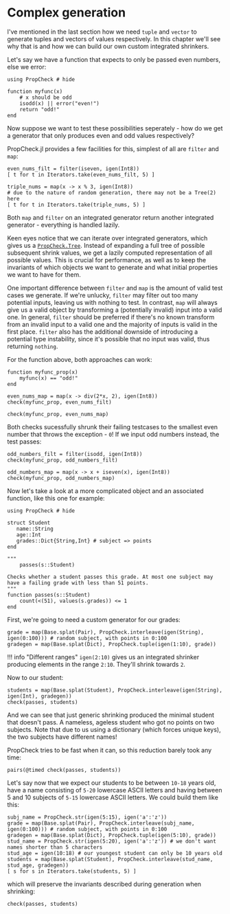 # Complex generation

I've mentioned in the last section how we need `tuple` and `vector` to generate tuples and vectors of values respectively. In this chapter
we'll see why that is and how we can build our own custom integrated shrinkers.

Let's say we have a function that expects to only be passed even numbers, else we error:

```@example even_numbers
using PropCheck # hide

function myfunc(x)
    # x should be odd
    isodd(x) || error("even!")
    return "odd!"
end
```

Now suppose we want to test these possibilities seperately - how do we get a generator that only produces even and odd values respectively?

PropCheck.jl provides a few facilities for this, simplest of all are `filter` and `map`:

```@example even_numbers
even_nums_filt = filter(iseven, igen(Int8))
[ t for t in Iterators.take(even_nums_filt, 5) ]
```
```@example even_numbers
triple_nums = map(x -> x % 3, igen(Int8))
# due to the nature of random generation, there may not be a Tree(2) here
[ t for t in Iterators.take(triple_nums, 5) ]
```

Both `map` and `filter` on an integrated generator return another integrated generator - everything is handled lazily.

Keen eyes notice that we can iterate over integrated generators, which gives us a [`PropCheck.Tree`](@ref). Instead of
expanding a full tree of possible subsequent shrink values, we get a lazily computed representation of all possible values.
This is crucial for performance, as well as to keep the invariants of which objects we want to generate and what initial
properties we want to have for them.

One important difference between `filter` and `map` is the amount of valid test cases we generate. If we're unlucky, `filter`
may filter out too many potential inputs, leaving us with nothing to test. In contrast, `map` will always give us a valid
object by transforming a (potentially invalid) input into a valid one. In general, `filter` should be preferred if there's no
known transform from an invalid input to a valid one and the majority of inputs is valid in the first place. `filter` also
has the additional downside of introducing a potential type instability, since it's possible that no input was valid, thus
returning `nothing`.

For the function above, both approaches can work:

```@example even_numbers
function myfunc_prop(x)
    myfunc(x) == "odd!"
end

even_nums_map = map(x -> div(2*x, 2), igen(Int8))
check(myfunc_prop, even_nums_filt)
```
```@example even_numbers
check(myfunc_prop, even_nums_map)
```

Both checks sucessfully shrunk their failing testcases to the smallest even number that throws the exception - `0`!
If we input odd numbers instead, the test passes:

```@example even_numbers
odd_numbers_filt = filter(isodd, igen(Int8))
check(myfunc_prop, odd_numbers_filt)
```
```@example even_numbers
odd_numbers_map = map(x -> x + iseven(x), igen(Int8))
check(myfunc_prop, odd_numbers_map)
```

Now let's take a look at a more complicated object and an associated function, like this one for example:

```@example student
using PropCheck # hide

struct Student
   name::String
   age::Int
   grades::Dict{String,Int} # subject => points
end

"""
    passes(s::Student)

Checks whether a student passes this grade. At most one subject may have a failing grade with less than 51 points.
"""
function passes(s::Student)
    count(<(51), values(s.grades)) <= 1
end
```

First, we're going to need a custom generator for our grades:

```@example student
grade = map(Base.splat(Pair), PropCheck.interleave(igen(String), igen(0:100))) # random subject, with points in 0:100
gradegen = map(Base.splat(Dict), PropCheck.tuple(igen(1:10), grade))
```

!!! info "Different ranges"
	`igen(2:10)` gives us an integrated shrinker producing elements in the range `2:10`. They'll shrink towards `2`.

Now to our student:

```@example student
students = map(Base.splat(Student), PropCheck.interleave(igen(String), igen(Int), gradegen))
check(passes, students)
```

And we can see that just generic shrinking produced the minimal student that doesn't pass. A nameless, ageless student
who got no points on two subjects. Note that due to us using a dictionary (which forces unique keys), the two subjects
have different names!

PropCheck tries to be fast when it can, so this reduction barely took any time:

```@example student
pairs(@timed check(passes, students))
```

Let's say now that we expect our students to be between `10-18` years old, have a name consisting of `5-20` lowercase ASCII
letters and having between 5 and 10 subjects of `5-15` lowercase ASCII letters. We could build them like this:

```@example student
subj_name = PropCheck.str(igen(5:15), igen('a':'z'))
grade = map(Base.splat(Pair), PropCheck.interleave(subj_name, igen(0:100))) # random subject, with points in 0:100
gradegen = map(Base.splat(Dict), PropCheck.tuple(igen(5:10), grade))
stud_name = PropCheck.str(igen(5:20), igen('a':'z')) # we don't want names shorter than 5 characters
stud_age = igen(10:18) # our youngest student can only be 10 years old
students = map(Base.splat(Student), PropCheck.interleave(stud_name, stud_age, gradegen))
[ s for s in Iterators.take(students, 5) ]
```

which will preserve the invariants described during generation when shrinking:

```@example student
check(passes, students)
```
